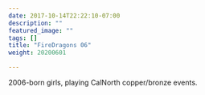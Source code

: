 ```yaml
---
date: 2017-10-14T22:22:10-07:00
description: ""
featured_image: ""
tags: []
title: "FireDragons 06"
weight: 20200601

---
```


2006-born girls, playing CalNorth copper/bronze events.

